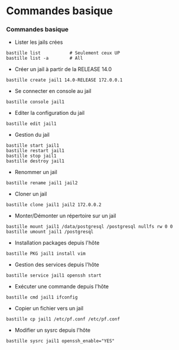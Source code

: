 Commandes basique
===

### Commandes basique

- Lister les jails crées
```shell
bastille list           # Seulement ceux UP
bastille list -a        # All
```

- Créer un jail à partir de la RELEASE 14.0
```shell
bastille create jail1 14.0-RELEASE 172.0.0.1
```

- Se connecter en console au jail
```shell
bastille console jail1
```

- Editer la configuration du jail
```shell
bastille edit jail1
```

- Gestion du jail
```shell
bastille start jail1
bastille restart jail1
bastille stop jail1
bastille destroy jail1
```

- Renommer un jail
```shell
bastille rename jail1 jail2
```

- Cloner un jail
```shell
bastille clone jail1 jail2 172.0.0.2
```

- Monter/Démonter un répertoire sur un jail
```shell
bastille mount jail1 /data/postgresql /postgresql nullfs rw 0 0
bastille umount jail1 /postgresql
```

- Installation packages depuis l'hôte
```shell
bastille PKG jail1 install vim
```

- Gestion des services depuis l'hôte
```shell
bastille service jail1 openssh start
```

- Exécuter une commande depuis l'hôte
```shell
bastille cmd jail1 ifconfig
```

- Copier un fichier vers un jail
```shell
bastille cp jail1 /etc/pf.conf /etc/pf.conf
```

- Modifier un sysrc depuis l'hôte
```shell
bastille sysrc jail1 openssh_enable="YES"
```
